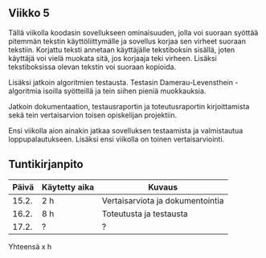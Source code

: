## Viikko 5

Tällä viikolla koodasin sovellukseen ominaisuuden, jolla voi suoraan syöttää pitemmän tekstin käyttöliittymälle ja sovellus korjaa sen virheet suoraan tekstiin. Korjattu teksti annetaan käyttäjälle tekstiboksin sisällä, joten käyttäjä voi vielä muokata sitä, jos korjaaja teki virheen. Lisäksi tekstiboksissa olevan tekstin voi suoraan kopioida. 

Lisäksi jatkoin algoritmien testausta. Testasin Damerau-Levensthein  -algoritmia isoilla syötteillä ja tein siihen pieniä muokkauksia.

Jatkoin dokumentaation, testausraportin ja toteutusraportin kirjoittamista sekä tein vertaisarvion toisen opiskelijan projektiin.

Ensi viikolla aion ainakin jatkaa sovelluksen testaamista ja valmistautua loppupalautukseen. Lisäksi ensi viikolla on toinen vertaisarviointi.


## Tuntikirjanpito

| Päivä | Käytetty aika | Kuvaus |
| ----- | ------------- | ------ |
| 15.2. | 2 h            | Vertaisarviota ja dokumentointia |
| 16.2.  | 8 h 			| Toteutusta ja testausta  |
| 17.2.  | ?			| ?  |
 Yhteensä  x h    
